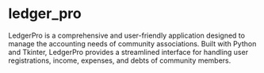 # ledger_pro
LedgerPro is a comprehensive and user-friendly application designed to manage the accounting needs of community associations. Built with Python and Tkinter, LedgerPro provides a streamlined interface for handling user registrations, income, expenses, and debts of community members.
